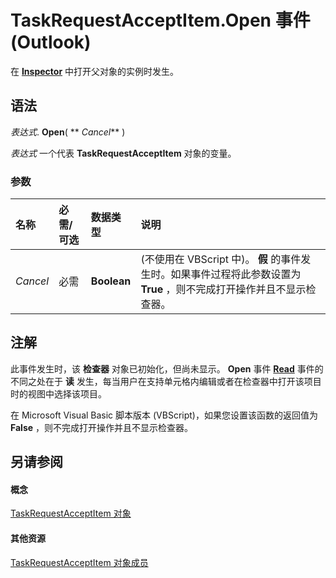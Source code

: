 
# TaskRequestAcceptItem.Open 事件 (Outlook)

在  **[Inspector](d7384756-669c-0549-1032-c3b864187994.md)** 中打开父对象的实例时发生。


## 语法

 _表达式_. **Open**( ** _Cancel_** )

 _表达式_ 一个代表 **TaskRequestAcceptItem** 对象的变量。


### 参数



|**名称**|**必需/可选**|**数据类型**|**说明**|
|:-----|:-----|:-----|:-----|
| _Cancel_|必需|**Boolean**|(不使用在 VBScript 中)。 **假** 的事件发生时。如果事件过程将此参数设置为 **True** ，则不完成打开操作并且不显示检查器。|

## 注解

此事件发生时，该 **检查器** 对象已初始化，但尚未显示。 **Open** 事件 **[Read](aa39ec06-19ed-4655-6990-e4c4c45649d5.md)** 事件的不同之处在于 **读** 发生，每当用户在支持单元格内编辑或者在检查器中打开该项目时的视图中选择该项目。

在 Microsoft Visual Basic 脚本版本 (VBScript)，如果您设置该函数的返回值为 **False** ，则不完成打开操作并且不显示检查器。


## 另请参阅


#### 概念


[TaskRequestAcceptItem 对象](a2905f72-0a67-b07d-7f85-84fe4de17c25.md)
#### 其他资源


[TaskRequestAcceptItem 对象成员](fe91c4cc-f505-11d8-0d0a-84fc4d355651.md)